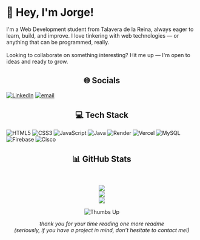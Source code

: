 # 👋 Hey, I'm Jorge!
I'm a Web Development student from Talavera de la Reina, always eager to learn, build, and improve. I love tinkering with web technologies — or anything that can be programmed, really. <br><br>Looking to collaborate on something interesting? Hit me up — I'm open to ideas and ready to grow.

<div align="center">

## 🌐 Socials

</div>

[![LinkedIn](https://img.shields.io/badge/LinkedIn-%230077B5.svg?logo=linkedin&logoColor=white)](https://linkedin.com/in/www.linkedin.com/in/jorge-garcía-villaverde-332491257) [![email](https://img.shields.io/badge/Email-D14836?logo=gmail&logoColor=white)](mailto:jorgegarvillaverde@gmail.com)

<div align="center">
  
## 💻 Tech Stack
  
</div>

![HTML5](https://img.shields.io/badge/html5-%23E34F26.svg?style=for-the-badge&logo=html5&logoColor=white) ![CSS3](https://img.shields.io/badge/css3-%231572B6.svg?style=for-the-badge&logo=css3&logoColor=white) ![JavaScript](https://img.shields.io/badge/javascript-%23323330.svg?style=for-the-badge&logo=javascript&logoColor=%23F7DF1E) ![Java](https://img.shields.io/badge/java-%23ED8B00.svg?style=for-the-badge&logo=openjdk&logoColor=white) ![Render](https://img.shields.io/badge/Render-%46E3B7.svg?style=for-the-badge&logo=render&logoColor=white) ![Vercel](https://img.shields.io/badge/vercel-%23000000.svg?style=for-the-badge&logo=vercel&logoColor=white) ![MySQL](https://img.shields.io/badge/mysql-4479A1.svg?style=for-the-badge&logo=mysql&logoColor=white) ![Firebase](https://img.shields.io/badge/firebase-a08021?style=for-the-badge&logo=firebase&logoColor=ffcd34) ![Cisco](https://img.shields.io/badge/cisco-%23049fd9.svg?style=for-the-badge&logo=cisco&logoColor=black)

<div align="center">

## 📊 GitHub Stats
<br/>

<img src="https://github-readme-stats.vercel.app/api?username=jorgegarv&theme=apprentice&hide_border=false&include_all_commits=false&count_private=false" /><br/>
<img src="https://nirzak-streak-stats.vercel.app/?user=jorgegarv&theme=apprentice&hide_border=false" /><br/>
<img src="https://github-readme-stats.vercel.app/api/top-langs/?username=jorgegarv&theme=apprentice&hide_border=false&include_all_commits=false&count_private=false&layout=compact" />

</div>

<div align="center">

![Thumbs Up](https://media4.giphy.com/media/v1.Y2lkPTc5MGI3NjExMng2bmlhNTNnanZ3YTY4Ynl5ZWV2cHM1NXZ0cHY4MjF1MHA3d3d2dSZlcD12MV9pbnRlcm5hbF9naWZfYnlfaWQmY3Q9Zw/111ebonMs90YLu/giphy.gif)

_thank you for your time reading one more readme_  
_(seriously, if you have a project in mind, don’t hesitate to contact me!)_

</div>
